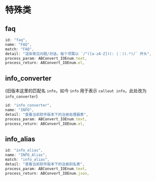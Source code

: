 # 特殊类

## faq

```js
id: "faq",
name: "FAQ",
match: "FAQ",
detail: "渲染常见问题/对话。每个项需以 `/^([a-zA-Z])(: |：)(.*)/` 开头",
process_param: ABConvert_IOEnum.text,
process_return: ABConvert_IOEnum.el,
```

## info_converter

(旧版本这里的匹配名 `info`，如今 `info` 用于表示 `callout info`，此处改为 `info_converter`)

```js
id: "info_converter",
name: "INFO",
detail: "查看当前软件版本下的注册处理器表",
process_param: ABConvert_IOEnum.text,
process_return: ABConvert_IOEnum.el,
```

## info_alias

```js
id: "info_alias",
name: "INFO_Alias",
match: "info_alias",
detail: "查看当前软件版本下的注册别名表",
process_param: ABConvert_IOEnum.text,
process_return: ABConvert_IOEnum.json,
```

